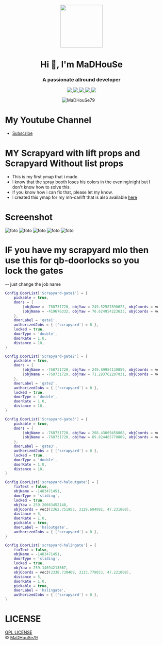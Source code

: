 <p align="center">
    <img width="140" src="https://icons.iconarchive.com/icons/iconarchive/red-orb-alphabet/128/Letter-M-icon.png" />  
    <h1 align="center">Hi 👋, I'm MaDHouSe</h1>
    <h3 align="center">A passionate allround developer </h3>    
</p>

<p align="center">
  <a href="https://github.com/MaDHouSe79/mh-scrapyardMLO/issues">
    <img src="https://img.shields.io/github/issues/MaDHouSe79/mh-scrapyardMLO"/> 
  </a>
  <a href="https://github.com/MaDHouSe79/mh-scrapyardMLO/watchers">
    <img src="https://img.shields.io/github/watchers/MaDHouSe79/mh-scrapyardMLO"/> 
  </a> 
  <a href="https://github.com/MaDHouSe79/mh-scrapyardMLO/network/members">
    <img src="https://img.shields.io/github/forks/MaDHouSe79/mh-scrapyardMLO"/> 
  </a>  
  <a href="https://github.com/MaDHouSe79/mh-scrapyardMLO/stargazers">
    <img src="https://img.shields.io/github/stars/MaDHouSe79/mh-scrapyardMLO"/> 
  </a>
  <a href="https://github.com/MaDHouSe79/mh-scrapyardMLO/blob/main/LICENSE">
    <img src="https://img.shields.io/github/license/MaDHouSe79/mh-scrapyardMLO?color=black"/> 
  </a>  
</p>

<p align="center">
    <img src="https://komarev.com/ghpvc/?username=MaDHouSe79&label=Profile%20views&color=3464eb&style=for-the-badge&logo=star&abbreviated=true" alt="MaDHouSe79" style="padding-right:20px;" />
</p>

# My Youtube Channel
- [Subscribe](https://www.youtube.com/c/@MaDHouSe79) 

# MY Scrapyard with lift props and Scrapyard Without list props
- This is my first ymap that i made.
- I know that the spray booth loses his colors in the evening/night but I don't know how to solve this.
- If you know how i can fix that, please let my know.
- I created this ymap for my mh-carlift that is also available [here](https://github.com/MaDHouSe79/mh-carlift)

# Screenshot
![foto](https://github.com/MaDHouSe79/mh-scrapyardMLO/blob/main/screenshots/1.png)
![foto](https://github.com/MaDHouSe79/mh-scrapyardMLO/blob/main/screenshots/2.png)
![foto](https://github.com/MaDHouSe79/mh-scrapyardMLO/blob/main/screenshots/3.png)
![foto](https://github.com/MaDHouSe79/mh-scrapyardMLO/blob/main/screenshots/4.png)
![foto](https://github.com/MaDHouSe79/mh-scrapyardMLO/blob/main/screenshots/5.png)

# IF you have my scrapyard mlo then use this for qb-doorlocks so you lock the gates
-- just change the job name
```lua
Config.DoorList['Scrapyard-gate1'] = {
    pickable = true,
    doors = {
        {objName = -768731720, objYaw = 249.52587890625, objCoords = vec3(2386.989258, 3125.980225, 48.316544)},
        {objName = -419676332, objYaw = 70.624954223633, objCoords = vec3(2383.785156, 3117.284912, 48.316544)}
    },
    doorLabel = 'gate1',
    authorizedJobs = { ['scrapyard'] = 0 },
    locked = true,
    doorType = 'double',
    doorRate = 1.0,
    distance = 10,
}

Config.DoorList['Scrapyard-gate2'] = {
    pickable = true,
    doors = {
        {objName = -768731720, objYaw = 249.89984130859, objCoords = vec3(2383.708984, 3117.118896, 48.316544)},
        {objName = -768731720, objYaw = 71.293762207031, objCoords = vec3(2379.629883, 3105.638428, 48.316544)}
    },
    doorLabel = 'gate2',
    authorizedJobs = { ['scrapyard'] = 0 },
    locked = true,
    doorType = 'double',
    doorRate = 1.0,
    distance = 10,
}

Config.DoorList['Scrapyard-gate3'] = {
    pickable = true,
    doors = {
        {objName = -768731720, objYaw = 268.43069458008, objCoords = vec3(2435.224609, 3116.781006, 48.316544)},
        {objName = -768731720, objYaw = 89.824485778809, objCoords = vec3(2435.158203, 3104.599365, 48.316544)}
    },
    doorLabel = 'gate3',
    authorizedJobs = { ['scrapyard'] = 0 },
    locked = true,
    doorType = 'double',
    doorRate = 1.0,
    distance = 10,
}

Config.DoorList['scrapyard-haloutgate'] = {
    fixText = false,
    objName = -1483471451,
    doorType = 'sliding',
    locked = true,
    objYaw = 259.20663452148,
    objCoords = vec3(2362.751953, 3129.694092, 47.231808),
    distance = 5,
    doorRate = 1.0,
    pickable = true,
    doorLabel = 'haloutgate',
    authorizedJobs = { ['scrapyard'] = 0 },
}

Config.DoorList['scrapyard-halingate'] = {
    fixText = false,
    objName = -1483471451,
    doorType = 'sliding',
    locked = true,
    objYaw = 259.14694213867,
    objCoords = vec3(2338.730469, 3133.779053, 47.221008),
    distance = 5,
    doorRate = 1.0,
    pickable = true,
    doorLabel = 'halingate',
    authorizedJobs = { ['scrapyard'] = 0 },
}
```

# LICENSE
[GPL LICENSE](./LICENSE)<br />
&copy; [MaDHouSe79](https://www.youtube.com/@MaDHouSe79)